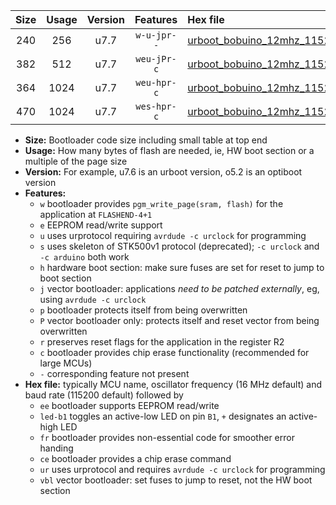 |Size|Usage|Version|Features|Hex file|
|:-:|:-:|:-:|:-:|:--|
|240|256|u7.7|`w-u-jpr--`|[urboot_bobuino_12mhz_115200bps_led+b7_ur_vbl.hex](https://raw.githubusercontent.com/stefanrueger/urboot.hex/main/boards/bobuino/fcpu_12mhz/115200_bps/urboot_bobuino_12mhz_115200bps_led+b7_ur_vbl.hex)|
|382|512|u7.7|`weu-jPr-c`|[urboot_bobuino_12mhz_115200bps_ee_led+b7_fr_ce_ur_vbl.hex](https://raw.githubusercontent.com/stefanrueger/urboot.hex/main/boards/bobuino/fcpu_12mhz/115200_bps/urboot_bobuino_12mhz_115200bps_ee_led+b7_fr_ce_ur_vbl.hex)|
|364|1024|u7.7|`weu-hpr-c`|[urboot_bobuino_12mhz_115200bps_ee_led+b7_fr_ce_ur.hex](https://raw.githubusercontent.com/stefanrueger/urboot.hex/main/boards/bobuino/fcpu_12mhz/115200_bps/urboot_bobuino_12mhz_115200bps_ee_led+b7_fr_ce_ur.hex)|
|470|1024|u7.7|`wes-hpr-c`|[urboot_bobuino_12mhz_115200bps_ee_led+b7_fr_ce.hex](https://raw.githubusercontent.com/stefanrueger/urboot.hex/main/boards/bobuino/fcpu_12mhz/115200_bps/urboot_bobuino_12mhz_115200bps_ee_led+b7_fr_ce.hex)|

- **Size:** Bootloader code size including small table at top end
- **Usage:** How many bytes of flash are needed, ie, HW boot section or a multiple of the page size
- **Version:** For example, u7.6 is an urboot version, o5.2 is an optiboot version
- **Features:**
  + `w` bootloader provides `pgm_write_page(sram, flash)` for the application at `FLASHEND-4+1`
  + `e` EEPROM read/write support
  + `u` uses urprotocol requiring `avrdude -c urclock` for programming
  + `s` uses skeleton of STK500v1 protocol (deprecated); `-c urclock` and `-c arduino` both work
  + `h` hardware boot section: make sure fuses are set for reset to jump to boot section
  + `j` vector bootloader: applications *need to be patched externally*, eg, using `avrdude -c urclock`
  + `p` bootloader protects itself from being overwritten
  + `P` vector bootloader only: protects itself and reset vector from being overwritten
  + `r` preserves reset flags for the application in the register R2
  + `c` bootloader provides chip erase functionality (recommended for large MCUs)
  + `-` corresponding feature not present
- **Hex file:** typically MCU name, oscillator frequency (16 MHz default) and baud rate (115200 default) followed by
  + `ee` bootloader supports EEPROM read/write
  + `led-b1` toggles an active-low LED on pin `B1`, `+` designates an active-high LED
  + `fr` bootloader provides non-essential code for smoother error handing
  + `ce` bootloader provides a chip erase command
  + `ur` uses urprotocol and requires `avrdude -c urclock` for programming
  + `vbl` vector bootloader: set fuses to jump to reset, not the HW boot section
